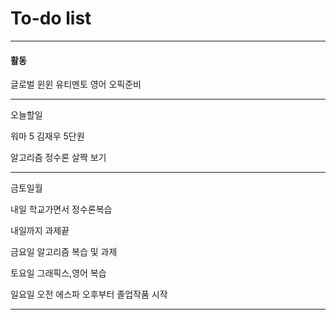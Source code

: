 # To-do list

----------------
#### 활동

글로벌 윈윈
유티멘토
영어 오픽준비

-----

오늘할일

워마 5
김재우 5단원

알고리즘 정수론 살짝 보기


-----

금토일월

내일 학교가면서 
정수론복습

내일까지 과제끝

금요일 알고리즘 복습
및 과제

토요일 그래픽스,영어 복습

일요일 오전 에스파
오후부터 졸업작품 시작

---

